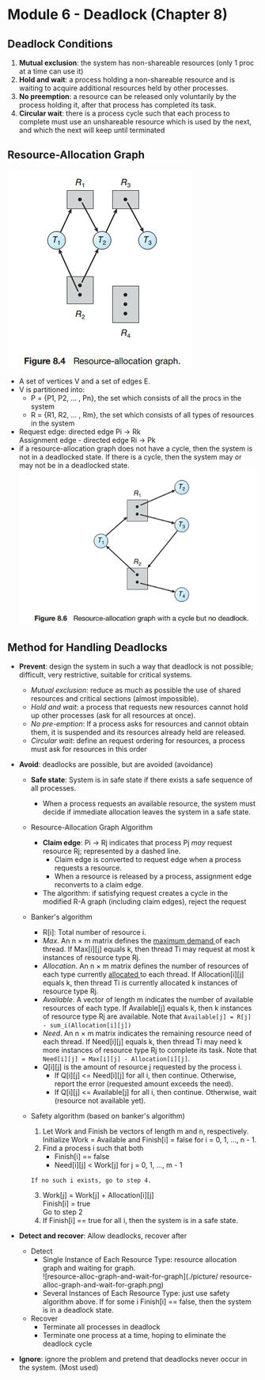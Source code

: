 # Module 6 - Deadlock (Chapter 8)

## Deadlock Conditions
1. **Mutual exclusion**: the system has non-shareable resources (only 1 proc at a time can use it)
2. **Hold and wait**: a process holding a non-shareable resource and is waiting to acquire additional resources held by other processes.
3. **No preemption**: a resource can be released only voluntarily by the process holding it, after that process has completed its task.
4. **Circular wait**: there is a process cycle such that each process to complete must use an unshareable resource which is used by the next, and which the next will keep until terminated

## Resource-Allocation Graph
![resource-alloc-graph](./picture/resource-alloc-graph.png)
* A set of vertices V and a set of edges E.
* V is partitioned into:
    * P = {P1, P2, … , Pn}, the set which consists of all the procs in the system
    * R = {R1, R2, … , Rm}, the set which consists of all types of resources in the system
* Request edge: directed edge Pi → Rk </br>
    Assignment edge - directed edge Ri → Pk
* if a resource-allocation graph does not have a cycle, then the system is not in a deadlocked state. If there is a cycle, then the system may or may not be in a deadlocked state. </br>
    ![cycle-no-deadlock](./picture/cycle-no-deadlock.png)

## Method for Handling Deadlocks
* **Prevent**: design the system in such a way that deadlock is not possible; difficult, very restrictive, suitable for critical systems.
    * *Mutual exclusion*: reduce as much as possible the use of shared resources and critical sections (almost impossible).
    * *Hold and wait*: a process that requests new resources cannot hold up other processes (ask for all resources at once).
    * *No pre-emption*: If a process asks for resources and cannot obtain them, it is suspended and its resources already held are released.
    * *Circular wait*: define an request ordering for resources, a process must ask for resources in this order 

* **Avoid**: deadlocks are possible, but are avoided (avoidance)
    * **Safe state**: System is in safe state if there exists a safe sequence of all processes.
        * When a process requests an available resource, the system must decide if immediate allocation leaves the system in a safe state.
    * Resource-Allocation Graph Algorithm
        * **Claim edge**: Pi → Rj indicates that process Pj *may* request resource Rj; represented by a dashed line.
            * Claim edge is converted to request edge when a process requests a resource.
            * When a resource is released by a process, assignment edge reconverts to a claim edge.
        * The algorithm: if satisfying request creates a cycle in the modified R-A graph (including claim edges), reject the request
    * Banker's algorithm
        * R[i]: Total number of resource i.
        * *Max*. An n × m matrix defines the <u> maximum demand </u> of each thread. If Max[i][j] equals k, then thread Ti may request at most k instances of resource type Rj.
        * *Allocation*. An n × m matrix defines the number of resources of each type currently <u> allocated </u> to each thread. If Allocation[i][j] equals k, then thread Ti is currently allocated k instances of resource type Rj.
        * *Available*. A vector of length m indicates the number of available resources of each type. If Available[j] equals k, then k instances of resource type Rj are available. Note that `Available[j] = R[j] - sum_i(Allocation[i][j])`
        * *Need*. An n × m matrix indicates the remaining resource need of each thread. If Need[i][j] equals k, then thread Ti may need k more instances of resource type Rj to complete its task. Note that `Need[i][j] = Max[i][j] - Allocation[i][j]`.
        * Q[i][j] is the amount of resource j requested by the process i.
            * If Q[i][j] <= Need[i][j] for all i, then continue. Otherwise, report the error (requested amount exceeds the need).
            * If Q[i][j] <= Available[j] for all i, then continue. Otherwise, wait (resource not available yet).
    * Safety algorithm (based on banker's algorithm)
        1. Let Work and Finish be vectors of length m and n, respectively. Initialize Work = Available and Finish[i] = false for i = 0, 1, ..., n - 1.
        2. Find a process i such that both
            * Finish[i] == false
            * Need[i][j] < Work[j] for j = 0, 1, ..., m - 1
            
          If no such i exists, go to step 4.
        3. Work[j] = Work[j] + Allocation[i][j] </br>
            Finish[i] = true </br>
            Go to step 2
        4. If Finish[i] == true for all i, then the system is in a safe state.

* **Detect and recover**: Allow deadlocks, recover after
    * Detect
        * Single Instance of Each Resource Type: resource allocation graph  and waiting for graph. </br>
            ![resource-alloc-graph-and-wait-for-graph](./picture/   resource-alloc-graph-and-wait-for-graph.png)
        * Several Instances of Each Resource Type: just use safety  algorithm above. If for some i Finish[i] == false, then the system   is in a deadlock state.
    * Recover
        * Terminate all processes in deadlock
        * Terminate one process at a time, hoping to eliminate the deadlock cycle
* **Ignore**: ignore the problem and pretend that deadlocks never occur in the system. (Most used)
